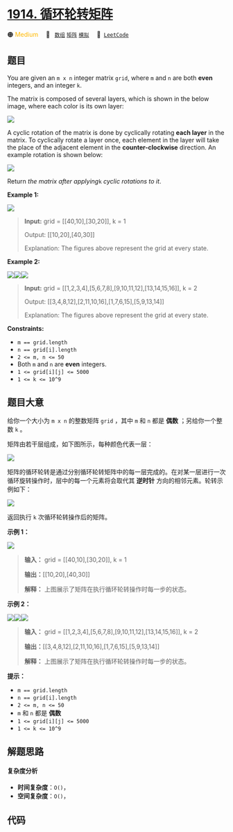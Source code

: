 # [1914. 循环轮转矩阵](https://leetcode.com/problems/cyclically-rotating-a-grid)

🟠 <font color=#ffb800>Medium</font>&emsp; 🔖&ensp; [`数组`](/leetcode/outline/tag/array.md) [`矩阵`](/leetcode/outline/tag/matrix.md) [`模拟`](/leetcode/outline/tag/simulation.md)&emsp; 🔗&ensp;[`LeetCode`](https://leetcode.com/problems/cyclically-rotating-a-grid)

## 题目

You are given an `m x n` integer matrix `grid`​​​, where `m` and `n` are both
**even** integers, and an integer `k`.

The matrix is composed of several layers, which is shown in the below image,
where each color is its own layer:

![](https://assets.leetcode.com/uploads/2021/06/10/ringofgrid.png)

A cyclic rotation of the matrix is done by cyclically rotating **each layer**
in the matrix. To cyclically rotate a layer once, each element in the layer
will take the place of the adjacent element in the **counter-clockwise**
direction. An example rotation is shown below:

![](https://assets.leetcode.com/uploads/2021/06/22/explanation_grid.jpg)

Return _the matrix after applying_`k` _cyclic rotations to it_.



**Example 1:**

![](https://assets.leetcode.com/uploads/2021/06/19/rod2.png)

> 
> 
> 
> 
> 
> **Input:** grid = [[40,10],[30,20]], k = 1
> 
> Output: [[10,20],[40,30]]
> 
> Explanation: The figures above represent the grid at every state.

**Example 2:**

**![](https://assets.leetcode.com/uploads/2021/06/10/ringofgrid5.png)****![](https://assets.leetcode.com/uploads/2021/06/10/ringofgrid6.png)****![](https://assets.leetcode.com/uploads/2021/06/10/ringofgrid7.png)**

> 
> 
> 
> 
> 
> **Input:** grid = [[1,2,3,4],[5,6,7,8],[9,10,11,12],[13,14,15,16]], k = 2
> 
> Output: [[3,4,8,12],[2,11,10,16],[1,7,6,15],[5,9,13,14]]
> 
> Explanation: The figures above represent the grid at every state.

**Constraints:**

  * `m == grid.length`
  * `n == grid[i].length`
  * `2 <= m, n <= 50`
  * Both `m` and `n` are **even** integers.
  * `1 <= grid[i][j] <= 5000`
  * `1 <= k <= 10^9`


## 题目大意

给你一个大小为 `m x n` 的整数矩阵 `grid`​​​ ，其中 `m` 和 `n` 都是 **偶数** ；另给你一个整数 `k` 。

矩阵由若干层组成，如下图所示，每种颜色代表一层：

![](https://assets.leetcode.com/uploads/2021/06/10/ringofgrid.png)

矩阵的循环轮转是通过分别循环轮转矩阵中的每一层完成的。在对某一层进行一次循环旋转操作时，层中的每一个元素将会取代其 **逆时针**
方向的相邻元素。轮转示例如下：

![](https://assets.leetcode.com/uploads/2021/06/22/explanation_grid.jpg)

返回执行 `k` 次循环轮转操作后的矩阵。

**示例 1：**

![](https://assets.leetcode.com/uploads/2021/06/19/rod2.png)

> 
> 
> 
> 
> 
> **输入：** grid = [[40,10],[30,20]], k = 1
> 
> **输出：**[[10,20],[40,30]]
> 
> **解释：** 上图展示了矩阵在执行循环轮转操作时每一步的状态。

**示例 2：**

**![](https://assets.leetcode.com/uploads/2021/06/10/ringofgrid5.png)****![](https://assets.leetcode.com/uploads/2021/06/10/ringofgrid6.png)****![](https://assets.leetcode.com/uploads/2021/06/10/ringofgrid7.png)**

> 
> 
> 
> 
> 
> **输入：** grid = [[1,2,3,4],[5,6,7,8],[9,10,11,12],[13,14,15,16]], k = 2
> 
> **输出：**[[3,4,8,12],[2,11,10,16],[1,7,6,15],[5,9,13,14]]
> 
> **解释：** 上图展示了矩阵在执行循环轮转操作时每一步的状态。
> 
> 

**提示：**

  * `m == grid.length`
  * `n == grid[i].length`
  * `2 <= m, n <= 50`
  * `m` 和 `n` 都是 **偶数**
  * `1 <= grid[i][j] <= 5000`
  * `1 <= k <= 10^9`


## 解题思路

#### 复杂度分析

- **时间复杂度**：`O()`，
- **空间复杂度**：`O()`，

## 代码

```javascript

```